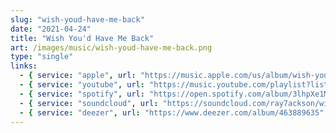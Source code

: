 ```yaml
---
slug: "wish-youd-have-me-back"
date: "2021-04-24"
title: "Wish You'd Have Me Back"
art: /images/music/wish-youd-have-me-back.png
type: "single"
links:
  - { service: "apple", url: "https://music.apple.com/us/album/wish-youd-have-me-back-single/1697187549" }
  - { service: "youtube", url: "https://music.youtube.com/playlist?list=OLAK5uy_mTjFMgHZ8P96jjP-aRKQUgeIaLk-YdmDI&si=u_p8-HPBhsNR4J1W" }
  - { service: "spotify", url: "https://open.spotify.com/album/3lhpXe1MrcAbknKQPPMU0z" }
  - { service: "soundcloud", url: "https://soundcloud.com/ray7ackson/wish-youd-have-me-back" }
  - { service: "deezer", url: "https://www.deezer.com/album/463889635" }
---
```

